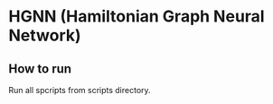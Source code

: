 # __HGNN (Hamiltonian Graph Neural Network)__

## __How to run__
Run all spcripts from scripts directory.
